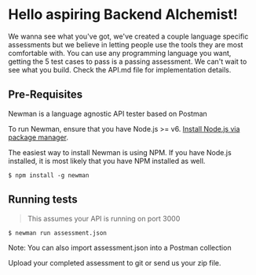 # Hello aspiring Backend Alchemist!

We wanna see what you've got, we've created a couple language specific assessments but we believe in letting people use the tools they are most comfortable with. You can use any programming language you want, getting the 5 test cases to pass is a passing assessment. We can't wait to see what you build. Check the API.md file for implementation details.

## Pre-Requisites

Newman is a language agnostic API tester based on Postman

To run Newman, ensure that you have Node.js >= v6. [Install Node.js via package manager](https://nodejs.org/en/download/package-manager/).

The easiest way to install Newman is using NPM. If you have Node.js installed, it is most likely that you have NPM installed as well.

```console
$ npm install -g newman
```

## Running tests

> This assumes your API is running on port 3000

```console
$ newman run assessment.json
```

Note: You can also import assessment.json into a Postman collection

Upload your completed assessment to git or send us your zip file.
